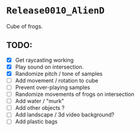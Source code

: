 # `Release0010_AlienD`

Cube of frogs.

## TODO:

- [x] Get raycasting working
- [x] Play sound on intersection.
- [x] Randomize pitch / tone of samples
- [ ] Add movement / rotation to cube
- [ ] Prevent over-playing samples
- [ ] Randomize movements of frogs on intersection
- [ ] Add water / "murk"
- [ ] Add other objects ?
- [ ] Add landscape / 3d video background? 
- [ ] Add plastic bags
